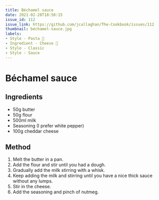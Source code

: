 ```yaml
---
title: Béchamel sauce
date: 2021-02-28T18:58:15
issue_id: 112
issue_link: https://github.com/jcallaghan/The-Cookbook/issues/112
thumbnail: béchamel-sauce.jpg
labels:
- Style - Pasta 🍝
- Ingredient - Cheese 🧀
- Style - Classic
- Style - Sauce
---
```


# Béchamel sauce

## Ingredients

- 50g butter
- 50g flour
- 500ml milk
- Seasoning (I prefer white pepper)
- 100g cheddar cheese

## Method

1. Melt the butter in a pan.
2. Add the flour and stir until you had a dough.
3. Gradually add the milk stirring with a whisk.
4. Keep adding the milk and stirring until you have a nice thick sauce without any lumps.
5. Stir in the cheese.
6. Add the seasoning and pinch of nutmeg.
